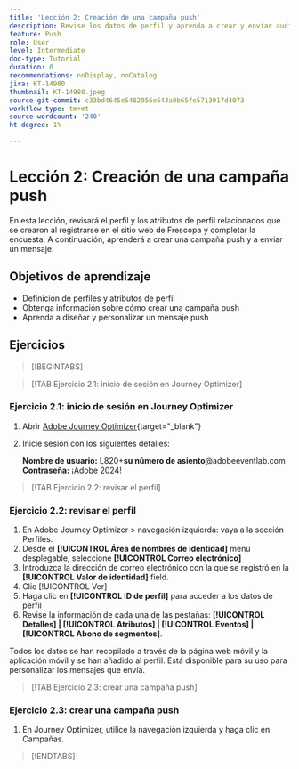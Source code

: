 ```yaml
---
title: 'Lección 2: Creación de una campaña push'
description: Revise los datos de perfil y aprenda a crear y enviar audiencias como notificaciones push en Journey Optimizer.
feature: Push
role: User
level: Intermediate
doc-type: Tutorial
duration: 0
recommendations: noDisplay, noCatalog
jira: KT-14980
thumbnail: KT-14980.jpeg
source-git-commit: c33bd4645e5482956e643a0b65fe5713917d4073
workflow-type: tm+mt
source-wordcount: '240'
ht-degree: 1%

---
```



# Lección 2: Creación de una campaña push

En esta lección, revisará el perfil y los atributos de perfil relacionados que se crearon al registrarse en el sitio web de Frescopa y completar la encuesta. A continuación, aprenderá a crear una campaña push y a enviar un mensaje.

## Objetivos de aprendizaje

* Definición de perfiles y atributos de perfil
* Obtenga información sobre cómo crear una campaña push
* Aprenda a diseñar y personalizar un mensaje push

## Ejercicios

>[!BEGINTABS]

>[!TAB Ejercicio 2.1: inicio de sesión en Journey Optimizer]

### Ejercicio 2.1: inicio de sesión en Journey Optimizer

1. Abrir [Adobe Journey Optimizer](https://experience.adobe.com/#/@techmarketingdemos/sname:summit-ajo-lab/journey-optimizer/home){target="_blank"}
2. Inicie sesión con los siguientes detalles:

   **Nombre de usuario:**   L820+**su número de asiento**@adobeeventlab.com
   **Contraseña:**   ¡Adobe 2024!

>[!TAB Ejercicio 2.2: revisar el perfil]

### Ejercicio 2.2: revisar el perfil

1. En Adobe Journey Optimizer > navegación izquierda: vaya a la sección Perfiles.
2. Desde el **[!UICONTROL Área de nombres de identidad]** menú desplegable, seleccione **[!UICONTROL Correo electrónico]**
3. Introduzca la dirección de correo electrónico con la que se registró en la **[!UICONTROL Valor de identidad]** field.
4. Clic [!UICONTROL Ver]
5. Haga clic en **[!UICONTROL ID de perfil]** para acceder a los datos de perfil
6. Revise la información de cada una de las pestañas: **[!UICONTROL Detalles] | [!UICONTROL Atributos] | [!UICONTROL Eventos] | [!UICONTROL Abono de segmentos]**.

Todos los datos se han recopilado a través de la página web móvil y la aplicación móvil y se han añadido al perfil. Está disponible para su uso para personalizar los mensajes que envía.

>[!TAB Ejercicio 2.3: crear una campaña push]

### Ejercicio 2.3: crear una campaña push

1. En Journey Optimizer, utilice la navegación izquierda y haga clic en Campañas.

>[!ENDTABS]
